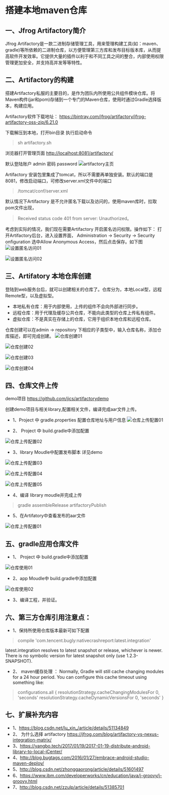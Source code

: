 # 搭建本地maven仓库


## 一、Jfrog Artifactory简介
Jfrog Artifactory是一款二进制存储管理工具，用来管理构建工具(如：maven、gradle)等所依赖的二进制仓库，以方便管理第三方库和发布目标版本库，从而提高软件开发效率。它提供大量的插件以利于和不同工具之间的整合，内部使用权限管理更加安全，并支持高并发等等特性。

## 二、Artifactory的构建

搭建Artifactory私服的主要目的，是作为团队内所使用公共组件模块仓库。将Maven构件(jar和pom)存储到一个专门的Maven仓库，使用时通过Gradle选择版本，构建应用。

Artifactory软件下载地址：
 <https://bintray.com/jfrog/artifactory/jfrog-artifactory-oss-zip/6.21.0>

下载解压到本地，打开bin目录  执行启动命令
 > sh artifactory.sh

浏览器打开管理页面 
  <http://localhost:8081/artifactory/>

默认登陆账户 admin  密码 password
![artifactory主页](./picture/001.png)

Artifactory 安装包里集成了tomcat，所以不需要再单独安装。默认的端口是8081，修改启动端口，可修改server.xml文件中的端口
> /tomcat/conf/server.xml

默认情况下Artifactory 是不允许匿名下载以及访问的，使用maven库时，拉取pom文件出现，
>    Received status code 401 from server: Unauthorized。

考虑到实际的情况，我们现在需要Artifactory 开启匿名访问权限。操作如下：
打开Artifactory后台，进入设置界面，
Administration -> Security -> Security onfiguration 
选中Allow Anonymous Access，然后点击保存。如下图
![设置匿名访问01](picture/005.png)


![设置匿名访问02](picture/006.png)




 
## 三、Artifatory 本地仓库创建
登陆到web服务台后，就可以创建相关的仓库了。仓库分为，本地Local型，远程Remote型，以及虚拟型。

* 本地私有仓库：用于内部使用，上传的组件不会向外部进行同步。
* 远程仓库：用于代理及缓存公共仓库，不能向此类型的仓库上传私有组件。 
* 虚拟仓库：不是真实在存储上的仓库，它用于组织本地仓库和远程仓库。

仓库创建可以在admin -> repository 下相应的子类型中，输入仓库名称，添加仓库描述，即可完成创建。
![仓库创建01](picture/002.png)
	
	
![仓库创建02](picture/003.png)


![仓库创建03](picture/004.png)


![仓库创建04](picture/007.png)



## 四、仓库文件上传
demo项目 <https://github.com/jics/artifactorydemo>

创建demo项目与相关library,配置相关文件，编译完成aar文件上传。

* 1、Project 中 gradle.properties 配置仓库地址与用户信息
![仓库上传配置01](picture/010.png)
    

* 2、 Project 中 build.gradle中添加配置

![仓库上传配置02](picture/008.png)

* 3、library Moudle中配置发布脚本  详见demo  

![仓库上传配置03](picture/009.png)

![仓库上传配置04](picture/011.png)

![仓库上传配置05](picture/012.png)

* 4、编译 library moudle并完成上传 
 > gradle assembleRelease artifactoryPublish

* 5、在Artifatory中查看发布的aar文件

![仓库上传配置01](picture/013.png)



## 五、gradle应用仓库文件
* 1、 Project 中 build.gradle中添加配置

![仓库使用01](picture/014.png)
* 2、app Moudle中 build.gradle中添加配置
 
![仓库使用02](picture/015.png)

* 3、编译工程，并验证。

## 六、第三方仓库引用注意点：
* 1、保持所使用仓库版本最新可如下配置 
     
 > compile 'com.tencent.bugly:nativecrashreport:latest.integration'
         
latest.integration  resolves to latest snapshot or release, whichever is newer. There is no symbolic version for latest snapshot only (use 1.2.3-SNAPSHOT).

* 2、 maven缓存处理 ：
Normally, Gradle will still cache changing modules for a 24 hour period. You can configure this cache timeout using something like: 

>configurations.all {
                 resolutionStrategy.cacheChangingModulesFor 0, 'seconds'
                 resolutionStrategy.cacheDynamicVersionsFor 0, 'seconds'
                 }

 
## 七、扩展补充内容
- 1、https://blog.csdn.net/lu_xin_/article/details/51134849
- 2、 为什么选择 artifactory  https://jfrog.com/blog/artifactory-vs-nexus-integration-matrix/
- 3、https://yangbo.tech/2017/01/19/2017-01-19-distribute-android-library-to-local-jCenter/
- 4、http://blog.bugtags.com/2016/01/27/embrace-android-studio-maven-deploy/
- 5、http://blog.csdn.net/zhonggaorong/article/details/51601497
- 6、https://www.ibm.com/developerworks/cn/education/java/j-groovy/j-groovy.html
- 7、http://blog.csdn.net/zzulp/article/details/51385701
 





 
 



